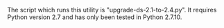 The script which runs this utility is "upgrade-ds-2.1-to-2.4.py".
It requires Python version 2.7 and has only been tested in Python 2.7.10.
